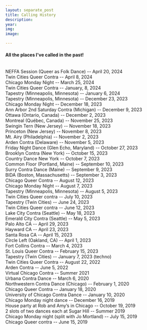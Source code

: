 ```yaml
---
layout: separate_post
title: Calling History
description:
year:
img:
image:

---
```



<h4 class="post-description">All the places I've called in the past!</h4>

<br/>
NEFFA Session (Queer as Folk Dance) -- April 20, 2024
<br/>
Twin Cities Queer Contra -- April 8, 2024
<br/>
Chicago Monday Night -- March 25, 2024
<br/>
Twin Cities Queer Contra -- January, 8, 2024
<br/>
Tapestry (Minneapolis, Minnesota) -- January 6, 2024
<br/>
Tapestry (Minneapolis, Minnesota) -- December 23, 2023
<br/>
Chicago Monday Night -- December 18, 2023
<br/>
Ann Arbor 2nd Saturday Contra (Michigan) -- December 9, 2023
<br/>
Ottawa (Ontario, Canada) -- December 2, 2023
<br/>
Montreal (Québec, Canada) -- November 25, 2023
<br/>
Swingin Tern (New Jersey) -- November 18, 2023
<br/>
Princeton (New Jersey) -- November 8, 2023
<br/>
Mt. Airy (Philadelphia) -- November 2, 2023
<br/>
Arden Contra (Delaware) -- November 5, 2023
<br/>
Friday Night Dance (Glen Echo, Maryland) -- October 27, 2023
<br/>
Brooklyn Contra (New York) -- October 15, 2023
<br/>
Country Dance New York -- October 7, 2023
<br/>
Common Floor (Portland, Maine) -- September 10, 2023
<br/>
Surry Contra Dance (Maine) -- September 9, 2023
<br/>
BIDA (Boston, Massachusetts) -- September 3, 2023
<br/>
Chicago Queer Contra -- August 12, 2023
<br/>
Chicago Monday Night -- August 7, 2023
<br/>
Tapestry (Minneapolis, Minnesota) -- August 5, 2023
<br/>
Twin Cities Queer contra -- July 10, 2023
<br/>
Tapestry (Twin Cities) -- June 24, 2023
<br/>
Twin Cities Queer contra -- June 12, 2023
<br/>
Lake City Contra (Seattle) -- May 18, 2023
<br/>
Emerald City Contra (Seattle) -- May 5, 2023
<br/>
Palo Alto CA -- April 29, 2023
<br/>
Hayward CA -- April 23, 2023
<br/>
Santa Rosa CA -- April 15, 2023
<br/>
Circle Left (Oakland, CA) -- April 1, 2023
<br/>
Fort Collins Contra -- March 4, 2023
<br/>
St. Louis Queer Contra -- February 15, 2023
<br/>
Tapestry (Twin Cities) -- January 7, 2023 (techno)
<br/>
Twin Cities Queer Contra -- August 22, 2022
<br/>
Arden Contra -- June 5, 2022
<br/>
Virtual Chicago Contra -- Summer 2021
<br/>
Urbana Contra Dance -- March 6, 2020
<br/>
Northwestern Contra Dance (Chicago) -- February 1, 2020
<br/>
Chicago Queer Contra -- January 18, 2020
<br/>
University of Chicago Contra Dance -- January 10, 2020
<br/>
Chicago Monday night dance -- December 16, 2019
<br/>
House party at Rob and Amy’s in Chicago -- October 19, 2019
<br/>
2 slots of two dances each at Sugar Hill -- Summer 2019
<br/>
Chicago Monday night (split with Jo Mortland) -- July 15, 2019
<br/>
Chicago Queer contra -- June 15, 2019
